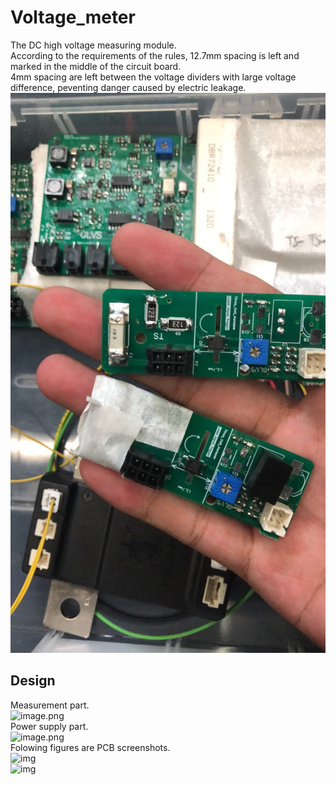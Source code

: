 # Voltage_meter
The DC high voltage measuring module.<br>
According to the requirements of the rules, 12.7mm spacing is left and marked in the middle of the circuit board.<br>
4mm spacing are left between the voltage dividers with large voltage difference, peventing danger caused by electric leakage.<br>
![img](https://github.com/Flanker-E/repository_photo-gif/blob/main/voltage_measure.jpg)<br>
## Design
Measurement part.<br>
![image.png](https://cdn.nlark.com/yuque/0/2020/png/1005267/1586001666759-36dd02e5-0363-4037-96d2-7ee4637042cb.png#align=left&display=inline&height=260&name=image.png&originHeight=407&originWidth=1166&size=69490&status=done&style=none&width=746)<br>
Power supply part.<br>
![image.png](https://cdn.nlark.com/yuque/0/2020/png/1005267/1586001690079-58ffeac1-c7ff-4d1d-8ff9-d1297933978b.png#align=left&display=inline&height=206&name=image.png&originHeight=303&originWidth=807&size=35676&status=done&style=none&width=548)<br>
Folowing figures are PCB screenshots.<br>
![img](https://cdn.nlark.com/yuque/0/2020/png/1005267/1585971736305-51347ef8-41cd-4fad-81a4-0afc3bc2703d.png#align=left&display=inline&height=261&name=image.png&originHeight=522&originWidth=1419&size=248918&status=done&style=none&width=709.5)<br>
![img](https://cdn.nlark.com/yuque/0/2020/png/1005267/1585971736305-51347ef8-41cd-4fad-81a4-0afc3bc2703d.png#align=left&display=inline&height=261&name=image.png&originHeight=522&originWidth=1419&size=248918&status=done&style=none&width=709.5)<br>
## 
